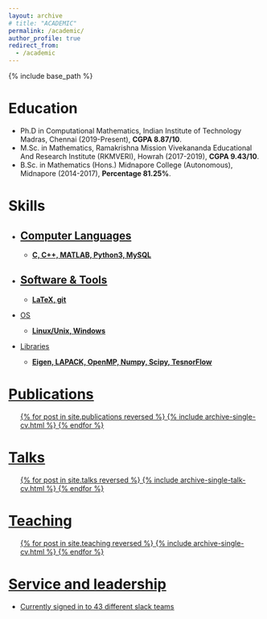 ```yaml
---
layout: archive
# title: "ACADEMIC"
permalink: /academic/
author_profile: true
redirect_from:
  - /academic
---
```


{% include base_path %}

Education
======
* Ph.D in Computational Mathematics, Indian Institute of Technology Madras, Chennai (2019-Present), **CGPA 8.87/10**.
* M.Sc. in Mathematics, Ramakrishna Mission Vivekananda Educational And Research Institute (RKMVERI), Howrah (2017-2019), **CGPA 9.43/10**.
* B.Sc. in Mathematics (Hons.) Midnapore College (Autonomous), Midnapore (2014-2017), **Percentage 81.25%**. 

<!-- Work experience
======
* Spring 2024: Academic Pages Collaborator
  * Github University
  * Duties includes: Updates and improvements to template
  * Supervisor: The Users

* Fall 2015: Research Assistant
  * Github University
  * Duties included: Merging pull requests
  * Supervisor: Professor Hub

* Summer 2015: Research Assistant
  * Github University
  * Duties included: Tagging issues
  * Supervisor: Professor Git -->
  
Skills
======
* ## <u> Computer Languages <u>
  * **C, C++, MATLAB, Python3, MySQL**

* ## <u> Software & Tools <u>
  * **LaTeX, git**

* OS
  * **Linux/Unix, Windows**

* Libraries
  * **Eigen, LAPACK, OpenMP, Numpy, Scipy, TesnorFlow**

Publications
======
  <ul>{% for post in site.publications reversed %}
    {% include archive-single-cv.html %}
  {% endfor %}</ul>
  
Talks
======
  <ul>{% for post in site.talks reversed %}
    {% include archive-single-talk-cv.html  %}
  {% endfor %}</ul>
  
Teaching
======
  <ul>{% for post in site.teaching reversed %}
    {% include archive-single-cv.html %}
  {% endfor %}</ul>
  
Service and leadership
======
* Currently signed in to 43 different slack teams
